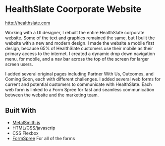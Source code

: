 
# HealthSlate Coorporate Website
http://healthslate.com

Working with a UI designer, I rebuilt the entire HealthSlate corporate website. Some of the text and graphics remained the same, but I built the website with a new and modern design. 
I made the website a mobile first design, because 65% of HealthSlate customers use their mobile as their primary access to the internet. I created a dynamic drop down navigation menu, for mobile, and a nav bar across the top of the screen for larger screen users. 

I added several original pages including Partner With Us, Outcomes, and Coming Soon, each with different challenges. I added several web forms for current and potential customers to communicate with HealthSlate.  Each web form is linked to a Form Spree for fast and seamless communication between the website and the marketing team. 

## Built With
* [MetalSmith.js](http://www.metalsmith.io/)
* HTML/CSS/javascrip 
* CSS Flexbox
* [FormSpree](https://formspree.io/) For all of the forms
